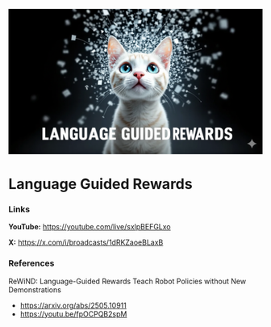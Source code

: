 ![thumbnail](thumbnail.png)

# Language Guided Rewards

### Links

**YouTube:** https://youtube.com/live/sxlpBEFGLxo

**X:** https://x.com/i/broadcasts/1dRKZaoeBLaxB

### References

ReWiND: Language-Guided Rewards Teach Robot Policies without New Demonstrations
- https://arxiv.org/abs/2505.10911
- https://youtu.be/fpOCPQB2spM

